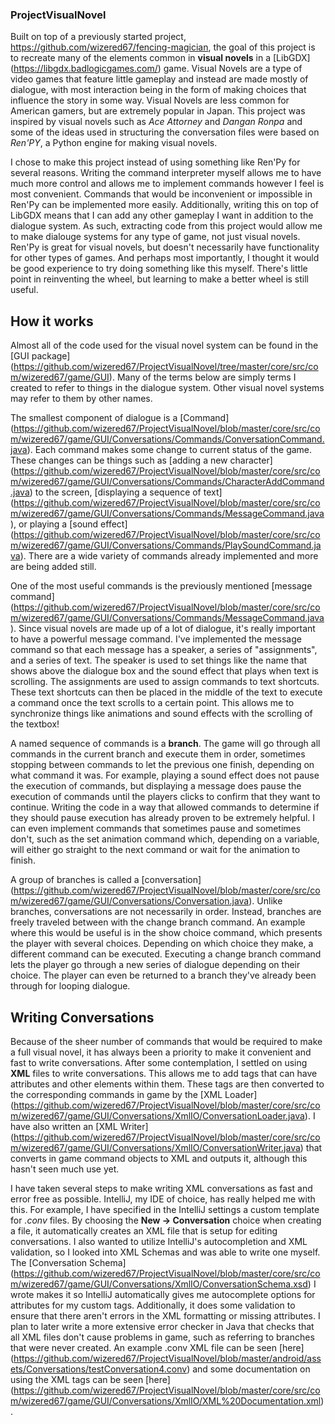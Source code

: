 ### ProjectVisualNovel
Built on top of a previously started project, https://github.com/wizered67/fencing-magician, the goal of this project is to recreate many of the elements common in **visual novels** in a [LibGDX] (https://libgdx.badlogicgames.com/) game. Visual Novels are a type of video games that feature little gameplay and instead are made mostly of dialogue, with most interaction being in the form of making choices that influence the story in some way. Visual Novels are less common for American gamers, but are extremely popular in Japan. This project was inspired by visual novels such as *Ace Attorney* and *Dangan Ronpa* and some of the ideas used in structuring the conversation files were based on *Ren'PY*, a Python engine for making visual novels. 

I chose to make this project instead of using something like Ren'Py for several reasons. Writing the command interpreter myself allows me to have much more control and allows me to implement commands however I feel is most convenient. Commands that would be inconvenient or impossible in Ren'Py can be implemented more easily. Additionally, writing this on top of LibGDX means that I can add any other gameplay I want in addition to the dialogue system. As such, extracting code from this project would allow me to make dialouge systems for any type of game, not just visual novels. Ren'Py is great for visual novels, but doesn't necessarily have functionality for other types of games. And perhaps most importantly, I thought it would be good experience to try doing something like this myself. There's little point in reinventing the wheel, but learning to make a better wheel is still useful.

## How it works
Almost all of the code used for the visual novel system can be found in the [GUI package] (https://github.com/wizered67/ProjectVisualNovel/tree/master/core/src/com/wizered67/game/GUI). Many of the terms below are simply terms I created to refer to things in the dialogue system. Other visual novel systems may refer to them by other names.

The smallest component of dialogue is a [Command] (https://github.com/wizered67/ProjectVisualNovel/blob/master/core/src/com/wizered67/game/GUI/Conversations/Commands/ConversationCommand.java). Each command makes some change to current status of the game. These changes can be things such as [adding a new character] (https://github.com/wizered67/ProjectVisualNovel/blob/master/core/src/com/wizered67/game/GUI/Conversations/Commands/CharacterAddCommand.java) to the screen, [displaying a sequence of text] (https://github.com/wizered67/ProjectVisualNovel/blob/master/core/src/com/wizered67/game/GUI/Conversations/Commands/MessageCommand.java), or playing a [sound effect] (https://github.com/wizered67/ProjectVisualNovel/blob/master/core/src/com/wizered67/game/GUI/Conversations/Commands/PlaySoundCommand.java). There are a wide variety of commands already implemented and more are being added still. 

One of the most useful commands is the previously mentioned [message command] (https://github.com/wizered67/ProjectVisualNovel/blob/master/core/src/com/wizered67/game/GUI/Conversations/Commands/MessageCommand.java). Since visual novels are made up of a lot of dialogue, it's really important to have a powerful message command. I've implemented the message command so that each message has a speaker, a series of "assignments", and a series of text. The speaker is used to set things like the name that shows above the dialogue box and the sound effect that plays when text is scrolling. The assignments are used to assign commands to text shortcuts. These text shortcuts can then be placed in the middle of the text to execute a command once the text scrolls to a certain point. This allows me to synchronize things like animations and sound effects with the scrolling of the textbox!

A named sequence of commands is a **branch**. The game will go through all commands in the current branch and execute them in order, sometimes stopping between commands to let the previous one finish, depending on what command it was. For example, playing a sound effect does not pause the execution of commands, but displaying a message does pause the execution of commands until the players clicks to confirm that they want to continue. Writing the code in a way that allowed commands to determine if they should pause execution has already proven to be extremely helpful. I can even implement commands that sometimes pause and sometimes don't, such as the set animation command which, depending on a variable, will either go straight to the next command or wait for the animation to finish. 

A group of branches is called a [conversation] (https://github.com/wizered67/ProjectVisualNovel/blob/master/core/src/com/wizered67/game/GUI/Conversations/Conversation.java). Unlike branches, conversations are not necessarily in order. Instead, branches are freely traveled between with the change branch command. An example where this would be useful is in the show choice command, which presents the player with several choices. Depending on which choice they make, a different command can be executed. Executing a change branch command lets the player go through a new series of dialogue depending on their choice. The player can even be returned to a branch they've already been through for looping dialogue. 

## Writing Conversations
Because of the sheer number of commands that would be required to make a full visual novel, it has always been a priority to make it convenient and fast to write conversations. After some contemplation, I settled on using **XML** files to write conversations. This allows me to add tags that can have attributes and other elements within them. These tags are then converted to the corresponding commands in game by the [XML Loader] (https://github.com/wizered67/ProjectVisualNovel/blob/master/core/src/com/wizered67/game/GUI/Conversations/XmlIO/ConversationLoader.java). I have also written an [XML Writer] (https://github.com/wizered67/ProjectVisualNovel/blob/master/core/src/com/wizered67/game/GUI/Conversations/XmlIO/ConversationWriter.java) that converts in game command objects to XML and outputs it, although this hasn't seen much use yet.

I have taken several steps to make writing XML conversations as fast and error free as possible. IntelliJ, my IDE of choice, has really helped me with this. For example, I have specified in the IntelliJ settings a custom template for *.conv* files. By choosing the **New -> Conversation** choice when creating a file, it automatically creates an XML file that is setup for editing conversations. I also wanted to utilize IntelliJ's autocompletion and XML validation, so I looked into XML Schemas and was able to write one myself. The [Conversation Schema] (https://github.com/wizered67/ProjectVisualNovel/blob/master/core/src/com/wizered67/game/GUI/Conversations/XmlIO/ConversationSchema.xsd) I wrote makes it so IntelliJ automatically gives me autocomplete options for attributes for my custom tags. Additionally, it does some validation to ensure that there aren't errors in the XML formatting or missing attributes. I plan to later write a more extensive error checker in Java that checks that all XML files don't cause problems in game, such as referring to branches that were never created. An example .conv XML file can be seen [here] (https://github.com/wizered67/ProjectVisualNovel/blob/master/android/assets/Conversations/testConversation4.conv) and some documentation on using the XML tags can be seen [here] (https://github.com/wizered67/ProjectVisualNovel/blob/master/core/src/com/wizered67/game/GUI/Conversations/XmlIO/XML%20Documentation.xml).

